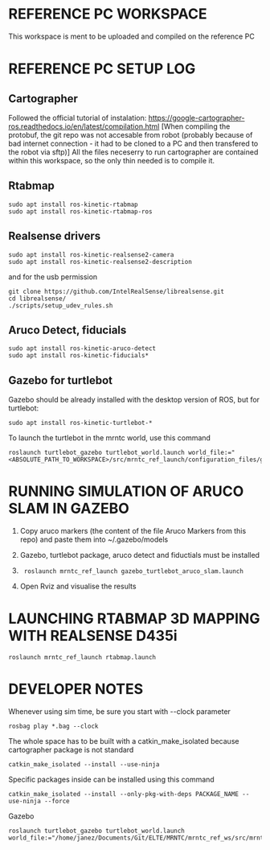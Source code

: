 # REFERENCE PC WORKSPACE

This workspace is ment to be uploaded and compiled on the reference PC
    

# REFERENCE PC SETUP LOG

## Cartographer

Followed the official tutorial of instalation: https://google-cartographer-ros.readthedocs.io/en/latest/compilation.html
[When compiling the protobuf, the git repo was not accesable from robot (probably because of bad internet connection - it had to be cloned to a PC and then transfered to the robot via sftp)]
All the files neceserry to run cartographer are contained within this workspace, so the only thin needed is to compile it.

## Rtabmap

    sudo apt install ros-kinetic-rtabmap
    sudo apt install ros-kinetic-rtabmap-ros

## Realsense drivers

    sudo apt install ros-kinetic-realsense2-camera
    sudo apt install ros-kinetic-realsense2-description

and for the usb permission

    git clone https://github.com/IntelRealSense/librealsense.git
    cd librealsense/
    ./scripts/setup_udev_rules.sh

## Aruco Detect, fiducials

    sudo apt install ros-kinetic-aruco-detect
    sudo apt install ros-kinetic-fiducials*

## Gazebo for turtlebot

Gazebo should be already installed with the desktop version of ROS, but for turtlebot:

    sudo apt install ros-kinetic-turtlebot-*

To launch the turtlebot in the mrntc world, use this command

    roslaunch turtlebot_gazebo turtlebot_world.launch world_file:="<ABSOLUTE_PATH_TO_WORKSPACE>/src/mrntc_ref_launch/configuration_files/gazebo_aruco.world"


# RUNNING SIMULATION OF ARUCO SLAM IN GAZEBO

1. Copy aruco markers (the content of the file Aruco Markers from this repo) and paste them into ~/.gazebo/models

2. Gazebo, turtlebot package, aruco detect and fiductials must be installed

3.      roslaunch mrntc_ref_launch gazebo_turtlebot_aruco_slam.launch

4. Open Rviz and visualise the results

# LAUNCHING RTABMAP 3D MAPPING WITH REALSENSE D435i

    roslaunch mrntc_ref_launch rtabmap.launch


# DEVELOPER NOTES

Whenever using sim time, be sure you start with --clock parameter

    rosbag play *.bag --clock

The whole space has to be built with a catkin_make_isolated because cartographer package is not standard

    catkin_make_isolated --install --use-ninja

Specific packages inside can be installed using this command

    catkin_make_isolated --install --only-pkg-with-deps PACKAGE_NAME --use-ninja --force    

Gazebo

    roslaunch turtlebot_gazebo turtlebot_world.launch world_file:="/home/janez/Documents/Git/ELTE/MRNTC/mrntc_ref_ws/src/mrntc_ref_launch/configuration_files/gazebo_aruco.world"
